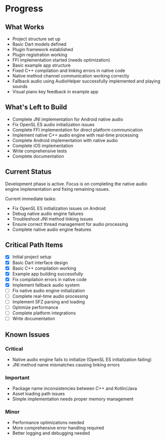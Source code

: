 # Progress

## What Works
- Project structure set up
- Basic Dart models defined
- Plugin framework established
- Plugin registration working
- FFI implementation started (needs optimization)
- Basic example app structure
- Fixed C++ compilation and linking errors in native code
- Native method channel communication working correctly
- Fallback audio using AudioHelper successfully implemented and playing sounds
- Visual piano key feedback in example app

## What's Left to Build
- Complete JNI implementation for Android native audio 
- Fix OpenSL ES audio initialization issues
- Complete FFI implementation for direct platform communication
- Implement native C++ audio engine with real-time processing
- Complete Android implementation with native audio
- Complete iOS implementation 
- Write comprehensive tests
- Complete documentation

## Current Status
Development phase is active. Focus is on completing the native audio engine implementation and fixing remaining issues.

Current immediate tasks:
- Fix OpenSL ES initialization issues on Android
- Debug native audio engine failures
- Troubleshoot JNI method linking issues
- Ensure correct thread management for audio processing
- Complete native audio engine features

## Critical Path Items
- [x] Initial project setup
- [x] Basic Dart interface design
- [x] Basic C++ compilation working
- [x] Example app building successfully
- [x] Fix compilation errors in native code
- [x] Implement fallback audio system
- [ ] Fix native audio engine initialization
- [ ] Complete real-time audio processing
- [ ] Implement SFZ parsing and loading
- [ ] Optimize performance
- [ ] Complete platform integrations
- [ ] Write documentation

## Known Issues
### Critical
- Native audio engine fails to initialize (OpenSL ES initialization failing)
- JNI method name mismatches causing linking errors

### Important
- Package name inconsistencies between C++ and Kotlin/Java
- Asset loading path issues
- Simple implementation needs proper memory management

### Minor
- Performance optimizations needed
- More comprehensive error handling required
- Better logging and debugging needed 